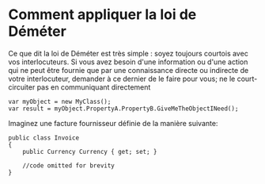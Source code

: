 # Comment appliquer la loi de Déméter

Ce que dit la loi de Déméter est très simple : soyez toujours courtois avec vos interlocuteurs. Si vous avez besoin d'une information ou d'une action qui ne peut être fournie que par une connaissance directe ou indirecte de votre interlocuteur, demander à ce dernier de le faire pour vous; ne le court-circuiter pas en communiquant directement


```Csharp
var myObject = new MyClass();
var result = myObject.PropertyA.PropertyB.GiveMeTheObjectINeed(); 
```



Imaginez une facture fournisseur définie de la manière suivante:
```Csharp
public class Invoice
{
    public Currency Currency { get; set; }

    //code omitted for brevity
}
```
